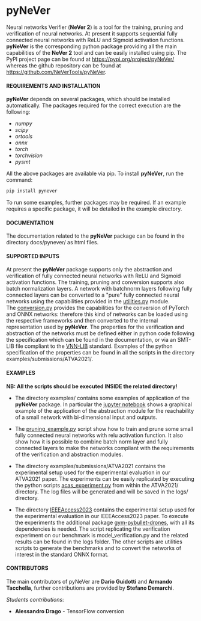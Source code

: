 # pyNeVer

Neural networks Verifier (__NeVer 2__) is a tool for the training, pruning and verification of neural networks.
At present it supports sequential fully connected neural networks with ReLU and Sigmoid activation functions.
__pyNeVer__ is the corresponding python package providing all the main capabilities of the __NeVer 2__ tool
and can be easily installed using pip. The PyPI project page can be found at <https://pypi.org/project/pyNeVer/>
whereas the github repository can be found at <https://github.com/NeVerTools/pyNeVer>.

#### REQUIREMENTS AND INSTALLATION
__pyNeVer__ depends on several packages, which should be installed automatically. The packages required for the
correct execution are the following:

* _numpy_
* _scipy_
* _ortools_
* _onnx_
* _torch_
* _torchvision_
* _pysmt_

All the above packages are available via pip. To install __pyNeVer__, run the command:

```bash
pip install pynever
```

To run some examples, further packages may be required. If an example requires a specific package, it will be 
detailed in the example directory.

#### DOCUMENTATION
The documentation related to the __pyNeVer__ package can be found in the directory docs/pynever/ as html files.

#### SUPPORTED INPUTS
At present the __pyNeVer__ package supports only the abstraction and verification of fully connected neural networks 
with ReLU and Sigmoid activation functions. The training, pruning and conversion supports also batch normalization
layers. A network with batchnorm layers following fully connected layers can be converted to a "pure" fully connected
neural networks using the capabilities provided in the [utilities.py](pynever/utilities.py) module.  
The [conversion.py](pynever/strategies/conversion.py) provides the capabilities for the conversion of PyTorch and ONNX
networks: therefore this kind of networks can be loaded using the respective frameworks and then converted to the
internal representation used by __pyNeVer__.
The properties for the verification and abstraction of the networks must be defined either in python code following
the specification which can be found in the documentation, or via an SMT-LIB file compliant to the 
[VNN-LIB](http://vnnlib.org) standard. Examples of the python specification of the properties can be found in all the 
scripts in the directory examples/submissions/ATVA2021/.

#### EXAMPLES
**NB: All the scripts should be executed INSIDE the related directory!**  

* The directory examples/ contains some examples of application of the __pyNeVer__ package. In particular the 
[jupyter notebook](examples/notebooks/bidimensional_example_with_sigmoid.ipynb) shows a graphical example of the 
application of the abstraction module for the reachability of a small network with bi-dimensional input and outputs.  
  
* The [pruning_example.py](examples/pruning_example/pruning_example.py) script show how to train and prune some small
fully connected neural networks with relu activation function. It also show how it is possible to combine batch norm
layer and fully connected layers to make the networks compliant with the requirements of the verification and 
abstraction modules.  

* The directory examples/submissions/ATVA2021 contains the experimental setup used for the experimental evaluation
in our ATVA2021 paper. The experiments can be easily replicated by executing the python scripts 
[acas_experiment.py](examples/submissions/ATVA2021/acas_experiments.py) from within the ATVA2021/ directory. 
The log files will be generated and will be saved in the logs/ directory.  

* The directory [IEEEAccess2023](examples/submissions/IEEEAccess2023) contains the experimental setup used for 
the experimental evaluation in our IEEEAccess2023 paper. To execute the experiments the additional package
[gym-pybullet-drones](https://github.com/utiasDSL/gym-pybullet-drones), with all its dependencies is needed.
The script replicating the verification experiment on our benchmark is model_verification.py and the related results
can be found in the logs folder. The other scripts are utilities scripts to generate the benchmarks and to convert the
networks of interest in the standard ONNX format.

#### CONTRIBUTORS
The main contributors of pyNeVer are __Dario Guidotti__ and __Armando Tacchella__, further contributions are provided 
by __Stefano Demarchi__.

_Students contributions_:

* __Alessandro Drago__ - TensorFlow conversion